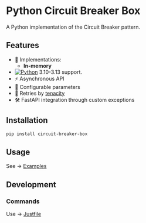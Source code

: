 # Python Circuit Breaker Box

A Python implementation of the Circuit Breaker pattern.

## Features

- 🚀 Implementations:
  - **In-memory**
- [![Python](https://img.shields.io/badge/Python-3776AB?style=for-the-badge&logo=python&logoColor=FFD43B)](https://python.org) 3.10-3.13 support.
- ⚡ Asynchronous API
- 🔧 Configurable parameters
- 🔄 Retries by [tenacity](https://tenacity.readthedocs.io/en/latest/)
- 🛠️ FastAPI integration through custom exceptions

## Installation
```bash
pip install circuit-breaker-box
```

## Usage
See -> [Examples](examples/example_circuit_breaker.py)

## Development
### Commands
Use -> [Justfile](Justfile)
